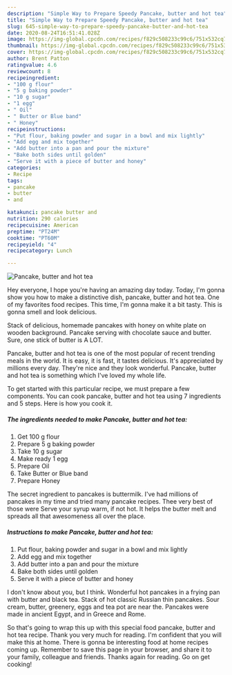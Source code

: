 ```yaml
---
description: "Simple Way to Prepare Speedy Pancake, butter and hot tea"
title: "Simple Way to Prepare Speedy Pancake, butter and hot tea"
slug: 645-simple-way-to-prepare-speedy-pancake-butter-and-hot-tea
date: 2020-08-24T16:51:41.028Z
image: https://img-global.cpcdn.com/recipes/f829c508233c99c6/751x532cq70/pancake-butter-and-hot-tea-recipe-main-photo.jpg
thumbnail: https://img-global.cpcdn.com/recipes/f829c508233c99c6/751x532cq70/pancake-butter-and-hot-tea-recipe-main-photo.jpg
cover: https://img-global.cpcdn.com/recipes/f829c508233c99c6/751x532cq70/pancake-butter-and-hot-tea-recipe-main-photo.jpg
author: Brent Patton
ratingvalue: 4.6
reviewcount: 8
recipeingredient:
- "100 g flour"
- "5 g baking powder"
- "10 g sugar"
- "1 egg"
- " Oil"
- " Butter or Blue band"
- " Honey"
recipeinstructions:
- "Put flour, baking powder and sugar in a bowl and mix lightly"
- "Add egg and mix together"
- "Add butter into a pan and pour the mixture"
- "Bake both sides until golden"
- "Serve it with a piece of butter and honey"
categories:
- Recipe
tags:
- pancake
- butter
- and

katakunci: pancake butter and 
nutrition: 290 calories
recipecuisine: American
preptime: "PT24M"
cooktime: "PT60M"
recipeyield: "4"
recipecategory: Lunch

---
```



![Pancake, butter and hot tea](https://img-global.cpcdn.com/recipes/f829c508233c99c6/751x532cq70/pancake-butter-and-hot-tea-recipe-main-photo.jpg)

Hey everyone, I hope you're having an amazing day today. Today, I'm gonna show you how to make a distinctive dish, pancake, butter and hot tea. One of my favorites food recipes. This time, I'm gonna make it a bit tasty. This is gonna smell and look delicious.

Stack of delicious, homemade pancakes with honey on white plate on wooden background. Pancake serving with chocolate sauce and butter. Sure, one stick of butter is A LOT.

Pancake, butter and hot tea is one of the most popular of recent trending meals in the world. It is easy, it is fast, it tastes delicious. It's appreciated by millions every day. They're nice and they look wonderful. Pancake, butter and hot tea is something which I've loved my whole life.


To get started with this particular recipe, we must prepare a few components. You can cook pancake, butter and hot tea using 7 ingredients and 5 steps. Here is how you cook it.

<!--inarticleads1-->

##### The ingredients needed to make Pancake, butter and hot tea:

1. Get 100 g flour
1. Prepare 5 g baking powder
1. Take 10 g sugar
1. Make ready 1 egg
1. Prepare  Oil
1. Take  Butter or Blue band
1. Prepare  Honey


The secret ingredient to pancakes is buttermilk. I&#39;ve had millions of pancakes in my time and tried many pancake recipes. Thee very best of those were Serve your syrup warm, if not hot. It helps the butter melt and spreads all that awesomeness all over the place. 

<!--inarticleads2-->

##### Instructions to make Pancake, butter and hot tea:

1. Put flour, baking powder and sugar in a bowl and mix lightly
1. Add egg and mix together
1. Add butter into a pan and pour the mixture
1. Bake both sides until golden
1. Serve it with a piece of butter and honey


I don&#39;t know about you, but I think. Wonderful hot pancakes in a frying pan with butter and black tea. Stack of hot classic Russian thin pancakes. Sour cream, butter, greenery, eggs and tea pot are near the. Pancakes were made in ancient Egypt, and in Greece and Rome. 

So that's going to wrap this up with this special food pancake, butter and hot tea recipe. Thank you very much for reading. I'm confident that you will make this at home. There is gonna be interesting food at home recipes coming up. Remember to save this page in your browser, and share it to your family, colleague and friends. Thanks again for reading. Go on get cooking!

